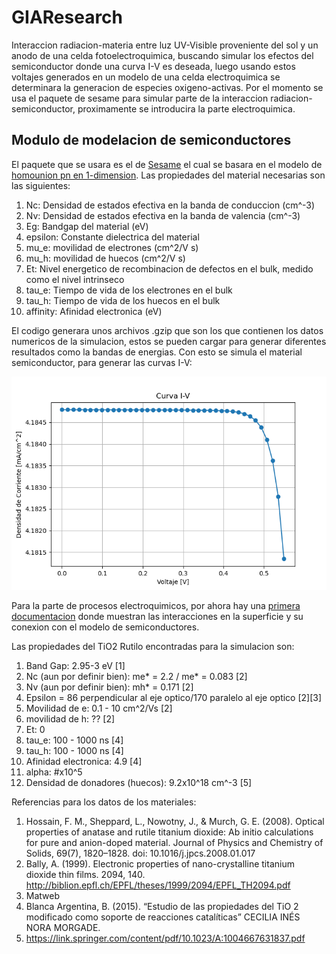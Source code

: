 # GIAResearch
Interaccion radiacion-materia entre luz UV-Visible proveniente del sol y un anodo de una celda fotoelectroquimica, buscando simular los efectos del semiconductor donde una curva I-V es deseada, luego usando estos voltajes generados en un modelo de una celda electroquimica se determinara la generacion de especies oxigeno-activas. Por el momento se usa el paquete de sesame para simular parte de la interaccion radiacion-semiconductor, proximamente se introducira la parte electroquimica.

## Modulo de modelacion de semiconductores
El paquete que se usara es el de [Sesame](https://sesame.readthedocs.io/en/latest/) el cual se basara en el modelo de [homounion pn en 1-dimension](https://sesame.readthedocs.io/en/latest/tutorial/tuto1.html). Las propiedades del material necesarias son las siguientes:

  1. Nc: Densidad de estados efectiva en la banda de conduccion (cm^-3)
  2. Nv: Densidad de estados efectiva en la banda de valencia (cm^-3)
  3. Eg: Bandgap del material (eV)
  4. epsilon: Constante dielectrica del material 
  5. mu_e: movilidad de electrones (cm^2/V s)
  6. mu_h: movilidad de huecos (cm^2/V s)
  7. Et: Nivel energetico de recombinacion de defectos en el bulk, medido como el nivel intrinseco
  8. tau_e: Tiempo de vida de los electrones en el bulk
  9. tau_h: Tiempo de vida de los huecos en el bulk
  10. affinity: Afinidad electronica (eV)

El codigo generara unos archivos .gzip que son los que contienen los datos numericos de la simulacion, estos se pueden cargar para generar diferentes resultados como la bandas de energias. Con esto se simula el material semiconductor, para generar las curvas I-V:

![Alt text](https://github.com/Paythlos/GIAResearch/blob/main/images/IV2.png)

Para la parte de procesos electroquimicos, por ahora hay una [primera documentacion](https://pubs.rsc.org/en/content/chapterhtml/2018/bk9781782625551-00001?isbn=978-1-78262-555-1&sercode=bk) donde muestran las interacciones en la superficie y su conexion con el modelo de semiconductores.

Las propiedades del TiO2 Rutilo encontradas para la simulacion son:
  1. Band Gap: 2.95-3 eV [1]
  2. Nc (aun por definir bien): me* = 2.2 / me* = 0.083 [2]
  3. Nv (aun por definir bien): mh* = 0.171 [2]
  4. Epsilon = 86 perpendicular al eje optico/170 paralelo al eje optico [2][3]
  5. Movilidad de e: 0.1 - 10 cm^2/Vs [2]
  6. movilidad de h: ?? [2]
  7. Et: 0
  8. tau_e: 100 - 1000 ns [4]
  9. tau_h: 100 - 1000 ns [4]
  10. Afinidad electronica: 4.9 [4]
  11. alpha: #x10^5 
  12. Densidad de donadores (huecos): 9.2x10^18 cm^-3 [5]

Referencias para los datos de los materiales:
1.	Hossain, F. M., Sheppard, L., Nowotny, J., & Murch, G. E. (2008). Optical properties of anatase and rutile titanium dioxide: Ab initio calculations for pure and anion-doped material. Journal of Physics and Chemistry of Solids, 69(7), 1820–1828. doi: 10.1016/j.jpcs.2008.01.017
2.	Bally, A. (1999). Electronic properties of nano-crystalline titanium dioxide thin films. 2094, 140. http://biblion.epfl.ch/EPFL/theses/1999/2094/EPFL_TH2094.pdf
3.	Matweb
4.	Blanca Argentina, B. (2015). “Estudio de las propiedades del TiO 2 modificado como soporte de reacciones catalíticas” CECILIA INÉS NORA MORGADE.
5.	https://link.springer.com/content/pdf/10.1023/A:1004667631837.pdf

